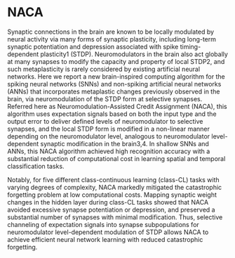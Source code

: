 # NACA

Synaptic connections in the brain are known to be locally modulated by neural activity via many forms of synaptic plasticity, 
including long-term synaptic potentiation and depression associated with spike timing-dependent plasticity1 (STDP). 
Neuromodulators in the brain also act globally at many synapses to modify the capacity and property of local STDP2, 
and such metaplasticity is rarely considered by existing artificial neural networks.
Here we report a new brain-inspired computing algorithm for the spiking neural networks (SNNs) and non-spiking artificial neural networks (ANNs)
that incorporates metaplastic changes previously observed in the brain, via neuromodulation of the STDP form at selective synapses. 
Referred here as Neuromodulation-Assisted Credit Assignment (NACA), this algorithm uses expectation signals based on both the input type 
and the output error to deliver defined levels of neuromodulator to selective synapses, and the local STDP form is modified in a non-linear
manner depending on the neuromodulator level, analogous to neuromodulator level-dependent synaptic modification in the brain3,4.
In shallow SNNs and ANNs, this NACA algorithm achieved high recognition accuracy with a substantial reduction of computational cost
in learning spatial and temporal classification tasks. 

Notably, for five different class-continuous learning (class-CL) tasks  with varying degrees of complexity, 
NACA markedly mitigated the catastrophic forgetting problem at low computational costs. 
Mapping synaptic weight changes in the hidden layer during class-CL tasks showed that NACA avoided excessive synapse potentiation
or depression, and preserved a substantial number of synapses with minimal modification. 
Thus, selective channeling of expectation signals into synapse subpopulations for neuromodulator level-dependent modulation of STDP
allows NACA to achieve efficient neural network learning with reduced catastrophic forgetting.
